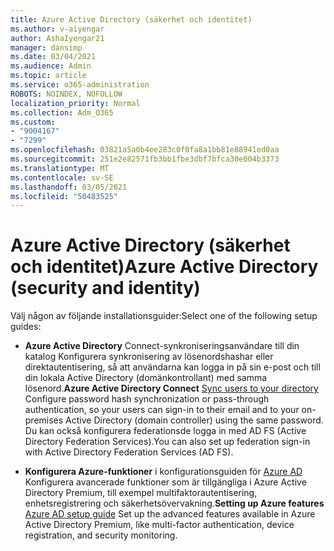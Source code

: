 ```yaml
---
title: Azure Active Directory (säkerhet och identitet)
ms.author: v-aiyengar
author: AshaIyengar21
manager: dansimp
ms.date: 03/04/2021
ms.audience: Admin
ms.topic: article
ms.service: o365-administration
ROBOTS: NOINDEX, NOFOLLOW
localization_priority: Normal
ms.collection: Adm_O365
ms.custom:
- "9004167"
- "7299"
ms.openlocfilehash: 03821a5a0b4ee283c0f0fa8a1bb81e88941ed0aa
ms.sourcegitcommit: 251e2e82571fb3bb1fbe3dbf7bfca30e004b3373
ms.translationtype: MT
ms.contentlocale: sv-SE
ms.lasthandoff: 03/05/2021
ms.locfileid: "50483525"
---
```

# <a name="azure-active-directory-security-and-identity"></a><span data-ttu-id="d735b-102">Azure Active Directory (säkerhet och identitet)</span><span class="sxs-lookup"><span data-stu-id="d735b-102">Azure Active Directory (security and identity)</span></span>

<span data-ttu-id="d735b-103">Välj någon av följande installationsguider:</span><span class="sxs-lookup"><span data-stu-id="d735b-103">Select one of the following setup guides:</span></span>

- <span data-ttu-id="d735b-104">**Azure Active Directory** [](https://go.microsoft.com/fwlink/?linkid=2071310) Connect-synkroniseringsanvändare till din katalog Konfigurera synkronisering av lösenordshashar eller direktautentisering, så att användarna kan logga in på sin e-post och till din lokala Active Directory (domänkontrollant) med samma lösenord.</span><span class="sxs-lookup"><span data-stu-id="d735b-104">**Azure Active Directory Connect** [Sync users to your directory](https://go.microsoft.com/fwlink/?linkid=2071310) Configure password hash synchronization or pass-through authentication, so your users can sign-in to their email and to your on-premises Active Directory (domain controller) using the same password.</span></span> <span data-ttu-id="d735b-105">Du kan också konfigurera federationsde logga in med AD FS (Active Directory Federation Services).</span><span class="sxs-lookup"><span data-stu-id="d735b-105">You can also set up federation sign-in with Active Directory Federation Services (AD FS).</span></span>

- <span data-ttu-id="d735b-106">**Konfigurera Azure-funktioner** i konfigurationsguiden för [Azure AD](https://go.microsoft.com/fwlink/?linkid=2134390) Konfigurera avancerade funktioner som är tillgängliga i Azure Active Directory Premium, till exempel multifaktorautentisering, enhetsregistrering och säkerhetsövervakning.</span><span class="sxs-lookup"><span data-stu-id="d735b-106">**Setting up Azure features** [Azure AD setup guide](https://go.microsoft.com/fwlink/?linkid=2134390) Set up the advanced features available in Azure Active Directory Premium, like multi-factor authentication, device registration, and security monitoring.</span></span>
